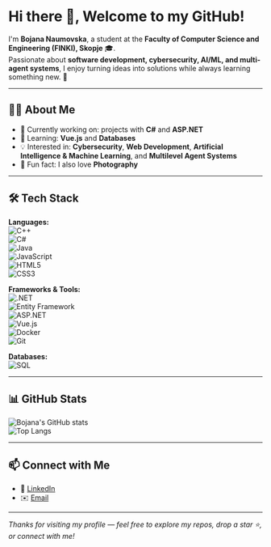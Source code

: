 # Hi there 👋, Welcome to my GitHub!

I'm **Bojana Naumovska**, a student at the **Faculty of Computer Science and Engineering (FINKI), Skopje** 🎓.  
Passionate about **software development, cybersecurity, AI/ML, and multi-agent systems**, I enjoy turning ideas into solutions while always learning something new. 🚀  

---

## 👩‍💻 About Me
- 🔭 Currently working on: projects with **C#** and **ASP.NET**  
- 🌱 Learning: **Vue.js** and **Databases**  
- 💡 Interested in: **Cybersecurity**, **Web Development**, **Artificial Intelligence & Machine Learning**, and **Multilevel Agent Systems**  
- 📸 Fun fact: I also love **Photography**  

---

## 🛠️ Tech Stack

**Languages:**  
![C++](https://img.shields.io/badge/C++-00599C?style=for-the-badge&logo=cplusplus&logoColor=white)  
![C#](https://img.shields.io/badge/C%23-239120?style=for-the-badge&logo=c-sharp&logoColor=white)  
![Java](https://img.shields.io/badge/Java-ED8B00?style=for-the-badge&logo=openjdk&logoColor=white)  
![JavaScript](https://img.shields.io/badge/JavaScript-F7DF1E?style=for-the-badge&logo=javascript&logoColor=black)  
![HTML5](https://img.shields.io/badge/HTML5-E34F26?style=for-the-badge&logo=html5&logoColor=white)  
![CSS3](https://img.shields.io/badge/CSS3-1572B6?style=for-the-badge&logo=css3&logoColor=white)  

**Frameworks & Tools:**  
![.NET](https://img.shields.io/badge/.NET-512BD4?style=for-the-badge&logo=dotnet&logoColor=white)  
![Entity Framework](https://img.shields.io/badge/Entity%20Framework-512BD4?style=for-the-badge&logo=dotnet&logoColor=white)  
![ASP.NET](https://img.shields.io/badge/ASP.NET-5C2D91?style=for-the-badge&logo=.net&logoColor=white)  
![Vue.js](https://img.shields.io/badge/Vue.js-35495E?style=for-the-badge&logo=vuedotjs&logoColor=4FC08D)  
![Docker](https://img.shields.io/badge/Docker-2496ED?style=for-the-badge&logo=docker&logoColor=white)  
![Git](https://img.shields.io/badge/Git-F05032?style=for-the-badge&logo=git&logoColor=white)  

**Databases:**  
![SQL](https://img.shields.io/badge/SQL-003B57?style=for-the-badge&logo=databricks&logoColor=white)  

---

## 📊 GitHub Stats
![Bojana's GitHub stats](https://github-readme-stats.vercel.app/api?username=Bojana-web&show_icons=true&theme=radical)  
![Top Langs](https://github-readme-stats.vercel.app/api/top-langs/?username=Bojana-web&layout=compact&theme=radical)  

---

## 📫 Connect with Me
- 💼 [LinkedIn](https://www.linkedin.com/in/bojana-naumovska-98b565273/)  
- ✉️ [Email](mailto:boninaumovska11@gmail.com)  

---

*Thanks for visiting my profile — feel free to explore my repos, drop a star ⭐, or connect with me!*
